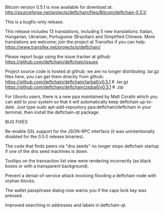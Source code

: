 Bitcoin version 0.5.1 is now available for download at:
http://sourceforge.net/projects/deftchain/files/Bitcoin/deftchain-0.5.1/

This is a bugfix-only release.

This release includes 13 translations, including 5 new translations:
Italian, Hungarian, Ukranian, Portuguese (Brazilian) and Simplified Chinese.
More translations are welcome; join the project at Transifex if you can help:
https://www.transifex.net/projects/p/deftchain/

Please report bugs using the issue tracker at github:
https://github.com/deftchain/deftchain/issues

Project source code is hosted at github; we are no longer
distributing .tar.gz files here, you can get them
directly from github:
https://github.com/deftchain/deftchain/tarball/v0.5.1  # .tar.gz
https://github.com/deftchain/deftchain/zipball/v0.5.1  # .zip

For Ubuntu users, there is a new ppa maintained by Matt Corallo which
you can add to your system so that it will automatically keep
deftchain up-to-date.  Just type
sudo apt-add-repository ppa:deftchain/deftchain
in your terminal, then install the deftchain-qt package.


BUG FIXES

Re-enable SSL support for the JSON-RPC interface (it was unintentionally
disabled for the 0.5.0 release binaries).

The code that finds peers via "dns seeds" no longer stops deftchain startup
if one of the dns seed machines is down.

Tooltips on the transaction list view were rendering incorrectly (as black boxes
or with a transparent background).

Prevent a denial-of-service attack involving flooding a deftchain node with
orphan blocks.

The wallet passphrase dialog now warns you if the caps lock key was pressed.

Improved searching in addresses and labels in deftchain-qt.
